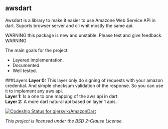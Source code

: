 awsdart
----------
Awsdart is a library to make it easier to use Amazone Web Service API in dart.
Suports browser server and cli whit mostly the same api.

WARNING this package is new and unstable. Please test and give feedback. WARNING

The main goals for the project.

* Layered implementation.
* Documented.
* Well tested.

###Layers
**Layer 0:**
This layer only do signing of requests with your amazon credential. And simple checksum validation of the response. So you can use it to implement any aws api.  
**Layer 1:** 
Is a one to one mapping of the aws api in dart.  
**Layer 2:**
A more dart natural api based on layer 1 apis.

[ ![Codeship Status for gjersvik/AmazonDart](https://www.codeship.io/projects/0e6905e0-9305-0131-1c79-0ef75c22b34f/status?branch=master)](https://www.codeship.io/projects/16595)

_This project is licensed under the BSD 2-Clause License._
